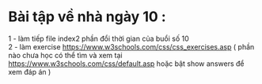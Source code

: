 # Bài tập về nhà ngày 10 :
1 - làm tiếp file index2 phần đổi thời gian của buổi số 10    
2 - làm exercise https://www.w3schools.com/css/css_exercises.asp ( phần nào chưa học có thể tìm và xem tại https://www.w3schools.com/css/default.asp hoặc bật show answers để xem đáp án )    